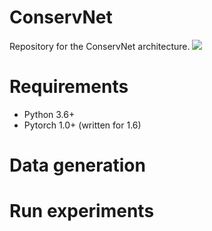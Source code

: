 # ConservNet
Repository for the ConservNet architecture.
<img src="./ConservNet.svg">

# Requirements
- Python 3.6+
- Pytorch 1.0+ (written for 1.6)

# Data generation

# Run experiments
